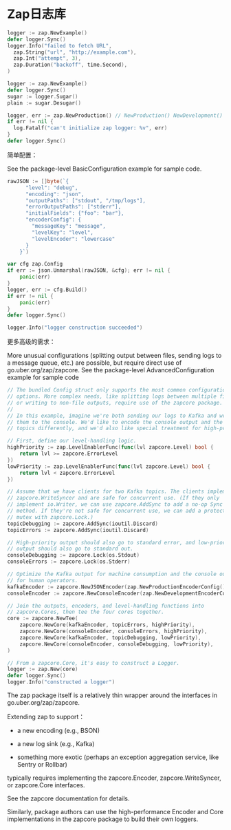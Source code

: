 # Zap日志库

```go
logger := zap.NewExample()
defer logger.Sync()
logger.Info("failed to fetch URL",
  zap.String("url", "http://example.com"),
  zap.Int("attempt", 3),
  zap.Duration("backoff", time.Second),
)
```



```go
logger := zap.NewExample()
defer logger.Sync()
sugar := logger.Sugar()
plain := sugar.Desugar()
```



```go
logger, err := zap.NewProduction() // NewProduction() NewDevelopment() NewExample()
if err != nil {
  log.Fatalf("can't initialize zap logger: %v", err)
}
defer logger.Sync()
```



简单配置：

See the package-level BasicConfiguration example for sample code.

```go
rawJSON := []byte(`{
	  "level": "debug",
	  "encoding": "json",
	  "outputPaths": ["stdout", "/tmp/logs"],
	  "errorOutputPaths": ["stderr"],
	  "initialFields": {"foo": "bar"},
	  "encoderConfig": {
	    "messageKey": "message",
	    "levelKey": "level",
	    "levelEncoder": "lowercase"
	  }
	}`)

var cfg zap.Config
if err := json.Unmarshal(rawJSON, &cfg); err != nil {
	panic(err)
}
logger, err := cfg.Build()
if err != nil {
	panic(err)
}
defer logger.Sync()

logger.Info("logger construction succeeded")
```



更多高级的需求：

More unusual configurations (splitting output between files, sending logs to a message queue, etc.) are possible, but require direct use of go.uber.org/zap/zapcore. See the package-level AdvancedConfiguration example for sample code



```go
// The bundled Config struct only supports the most common configuration
// options. More complex needs, like splitting logs between multiple files
// or writing to non-file outputs, require use of the zapcore package.
//
// In this example, imagine we're both sending our logs to Kafka and writing
// them to the console. We'd like to encode the console output and the Kafka
// topics differently, and we'd also like special treatment for high-priority logs.

// First, define our level-handling logic.
highPriority := zap.LevelEnablerFunc(func(lvl zapcore.Level) bool {
	return lvl >= zapcore.ErrorLevel
})
lowPriority := zap.LevelEnablerFunc(func(lvl zapcore.Level) bool {
	return lvl < zapcore.ErrorLevel
})

// Assume that we have clients for two Kafka topics. The clients implement
// zapcore.WriteSyncer and are safe for concurrent use. (If they only
// implement io.Writer, we can use zapcore.AddSync to add a no-op Sync
// method. If they're not safe for concurrent use, we can add a protecting
// mutex with zapcore.Lock.)
topicDebugging := zapcore.AddSync(ioutil.Discard)
topicErrors := zapcore.AddSync(ioutil.Discard)

// High-priority output should also go to standard error, and low-priority
// output should also go to standard out.
consoleDebugging := zapcore.Lock(os.Stdout)
consoleErrors := zapcore.Lock(os.Stderr)

// Optimize the Kafka output for machine consumption and the console output
// for human operators.
kafkaEncoder := zapcore.NewJSONEncoder(zap.NewProductionEncoderConfig())
consoleEncoder := zapcore.NewConsoleEncoder(zap.NewDevelopmentEncoderConfig())

// Join the outputs, encoders, and level-handling functions into
// zapcore.Cores, then tee the four cores together.
core := zapcore.NewTee(
	zapcore.NewCore(kafkaEncoder, topicErrors, highPriority),
	zapcore.NewCore(consoleEncoder, consoleErrors, highPriority),
	zapcore.NewCore(kafkaEncoder, topicDebugging, lowPriority),
	zapcore.NewCore(consoleEncoder, consoleDebugging, lowPriority),
)

// From a zapcore.Core, it's easy to construct a Logger.
logger := zap.New(core)
defer logger.Sync()
logger.Info("constructed a logger")
```



The zap package itself is a relatively thin wrapper around the interfaces in go.uber.org/zap/zapcore. 

Extending zap to support：

-   a new encoding (e.g., BSON)

-   a new log sink (e.g., Kafka)

-   something more exotic (perhaps an exception aggregation service, like Sentry or Rollbar) 
    

typically requires implementing the zapcore.Encoder, zapcore.WriteSyncer, or zapcore.Core interfaces. 



See the zapcore documentation for details.

Similarly, package authors can use the high-performance Encoder and Core implementations in the zapcore package to build their own loggers.





